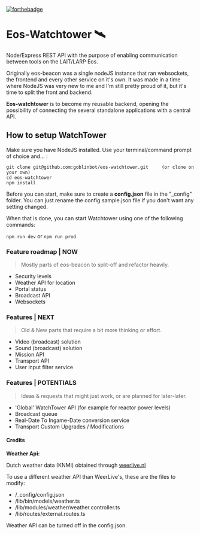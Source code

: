 [![forthebadge](https://forthebadge.com/images/badges/60-percent-of-the-time-works-every-time.svg)](https://forthebadge.com)

# Eos-Watchtower 🛰

Node/Express REST API with the purpose of enabling communication between tools on the LAIT/LARP Eos.

Originally eos-beacon was a single nodeJS instance that ran websockets, the frontend and every other service on it's own. It was made in a time where NodeJS was very new to me and I'm still pretty proud of it, but it's time to split the front and backend.

**Eos-watchtower** is to become my reusable backend, opening the possibility of connecting the several standalone applications with a central API.

## How to setup WatchTower

Make sure you have NodeJS installed. Use your terminal/command prompt of choice and... :

```
git clone git@github.com:goblinbot/eos-watchtower.git     (or clone on your own)
cd eos-watchtower
npm install
```

Before you can start, make sure to create a **config.json** file in the "_config" folder. You can just rename the config.sample.json file if you don't want any setting changed.

When that is done, you can start Watchtower using one of the following commands:

`npm run dev`
or
`npm run prod`

### Feature roadmap | NOW
> Mostly parts of eos-beacon to split-off and refactor heavily.

- Security levels
- Weather API for location
- Portal status
- Broadcast API
- Websockets

### Features | NEXT
> Old & New parts that require a bit more thinking or effort.

- Video (broadcast) solution
- Sound (broadcast) solution
- Mission API
- Transport API
- User input filter service

### Features | POTENTIALS
> Ideas & requests that might just work, or are planned for later-later.

- 'Global' WatchTower API (for example for reactor power levels)
- Broadcast queue
- Real-Date To Ingame-Date conversion service
- Transport Custom Upgrades / Modifications


#### Credits

**Weather Api:**

Dutch weather data (KNMI) obtained through [weerlive.nl](http://weerlive.nl/delen.php)

To use a different weather API than WeerLive's, these are the files to modify:
- /_config/config.json
- /lib/bin/models/weather.ts
- /lib/modules/weather/weather.controller.ts
- /lib/routes/external.routes.ts

Weather API can be turned off in the config.json.
